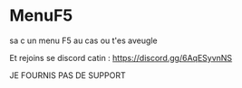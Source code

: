 # MenuF5
sa c un menu F5 au cas ou t'es aveugle

Et rejoins se discord catin : https://discord.gg/6AqESyvnNS

JE FOURNIS PAS DE SUPPORT
